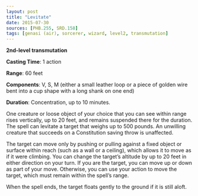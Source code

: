 ```yaml
---
layout: post
title: "Levitate"
date: 2015-07-30
sources: [PHB.255, SRD.158]
tags: [genasi (air), sorcerer, wizard, level2, transmutation]
---
```


**2nd-level transmutation**

**Casting Time**: 1 action

**Range**: 60 feet

**Components**: V, S, M (either a small leather loop or a piece of golden wire bent into a cup shape with a long shank on one end)

**Duration**: Concentration, up to 10 minutes.

One creature or loose object of your choice that you can see within range rises vertically, up to 20 feet, and remains suspended there for the duration. The spell can levitate a target that weighs up to 500 pounds. An unwilling creature that succeeds on a Constitution saving throw is unaffected.

The target can move only by pushing or pulling against a fixed object or surface within reach (such as a wall or a ceiling), which allows it to move as if it were climbing. You can change the target’s altitude by up to 20 feet in either direction on your turn. If you are the target, you can move up or down as part of your move. Otherwise, you can use your action to move the target, which must remain within the spell’s range.

When the spell ends, the target floats gently to the ground if it is still aloft.
